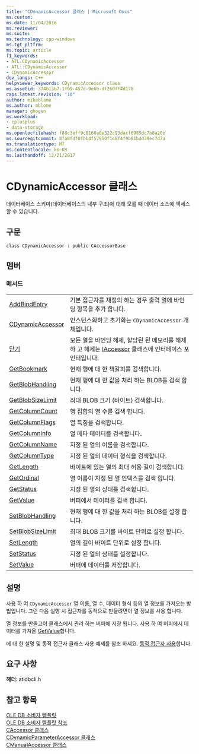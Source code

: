 ```yaml
---
title: "CDynamicAccessor 클래스 | Microsoft Docs"
ms.custom: 
ms.date: 11/04/2016
ms.reviewer: 
ms.suite: 
ms.technology: cpp-windows
ms.tgt_pltfrm: 
ms.topic: article
f1_keywords:
- ATL.CDynamicAccessor
- ATL::CDynamicAccessor
- CDynamicAccessor
dev_langs: C++
helpviewer_keywords: CDynamicAccessor class
ms.assetid: 374b13b7-1f09-457d-9e6b-df260ff4d178
caps.latest.revision: "10"
author: mikeblome
ms.author: mblome
manager: ghogen
ms.workload:
- cplusplus
- data-storage
ms.openlocfilehash: f88c3eff9c8160a0e322c93dacf6985dc7b8a20b
ms.sourcegitcommit: 8fa8fdf0fbb4f57950f1e8f4f9b81b4d39ec7d7a
ms.translationtype: MT
ms.contentlocale: ko-KR
ms.lasthandoff: 12/21/2017
---
```

# <a name="cdynamicaccessor-class"></a>CDynamicAccessor 클래스
데이터베이스 스키마(데이터베이스의 내부 구조)에 대해 모를 때 데이터 소스에 액세스할 수 있습니다.  
  
## <a name="syntax"></a>구문  
  
```  
class CDynamicAccessor : public CAccessorBase  
```  
  
## <a name="members"></a>멤버  
  
### <a name="methods"></a>메서드  
  
|||  
|-|-|  
|[AddBindEntry](../../data/oledb/cdynamicaccessor-addbindentry.md)|기본 접근자를 재정의 하는 경우 출력 열에 바인딩 항목을 추가 합니다.|  
|[CDynamicAccessor](../../data/oledb/cdynamicaccessor-class.md)|인스턴스화하고 초기화는 `CDynamicAccessor` 개체입니다.|  
|[닫기](../../data/oledb/cdynamicaccessor-close.md)|모든 열을 바인딩 해제, 할당된 된 메모리를 해제 하 고 해제는 [IAccessor](https://msdn.microsoft.com/en-us/library/ms719672.aspx) 클래스에 인터페이스 포인터입니다.|  
|[GetBookmark](../../data/oledb/cdynamicaccessor-getbookmark.md)|현재 행에 대 한 책갈피를 검색합니다.|  
|[GetBlobHandling](../../data/oledb/cdynamicaccessor-getblobhandling.md)|현재 행에 대 한 값을 처리 하는 BLOB를 검색 합니다.|  
|[GetBlobSizeLimit](../../data/oledb/cdynamicaccessor-getblobsizelimit.md)|최대 BLOB 크기 (바이트) 검색합니다.|  
|[GetColumnCount](../../data/oledb/cdynamicaccessor-getcolumncount.md)|행 집합의 열 수를 검색 합니다.|  
|[GetColumnFlags](../../data/oledb/cdynamicaccessor-getcolumnflags.md)|열 특징을 검색합니다.|  
|[GetColumnInfo](../../data/oledb/cdynamicaccessor-getcolumninfo.md)|열 메타 데이터를 검색합니다.|  
|[GetColumnName](../../data/oledb/cdynamicaccessor-getcolumnname.md)|지정 된 열의 이름을 검색합니다.|  
|[GetColumnType](../../data/oledb/cdynamicaccessor-getcolumntype.md)|지정 된 열의 데이터 형식을 검색합니다.|  
|[GetLength](../../data/oledb/cdynamicaccessor-getlength.md)|바이트에 있는 열의 최대 허용 길이 검색합니다.|  
|[GetOrdinal](../../data/oledb/cdynamicaccessor-getordinal.md)|열 이름이 지정 된 열 인덱스를 검색 합니다.|  
|[GetStatus](../../data/oledb/cdynamicaccessor-getstatus.md)|지정 된 열의 상태를 검색합니다.|  
|[GetValue](../../data/oledb/cdynamicaccessor-getvalue.md)|버퍼에서 데이터를 검색 합니다.|  
|[SetBlobHandling](../../data/oledb/cdynamicaccessor-setblobhandling.md)|현재 행에 대 한 값을 처리 하는 BLOB를 설정 합니다.|  
|[SetBlobSizeLimit](../../data/oledb/cdynamicaccessor-setblobsizelimit.md)|최대 BLOB 크기를 바이트 단위로 설정 합니다.|  
|[SetLength](../../data/oledb/cdynamicaccessor-setlength.md)|열의 길이 바이트 단위로 설정 합니다.|  
|[SetStatus](../../data/oledb/cdynamicaccessor-setstatus.md)|지정 된 열의 상태를 설정합니다.|  
|[SetValue](../../data/oledb/cdynamicaccessor-setvalue.md)|버퍼에 데이터를 저장합니다.|  
  
## <a name="remarks"></a>설명  
 사용 하 여 `CDynamicAccessor` 열 이름, 열 수, 데이터 형식 등의 열 정보를 가져오는 방법입니다. 그런 다음 실행 시 접근자를 동적으로 만들려면이 열 정보를 사용 합니다.  
  
 열 정보를 만들고이 클래스에서 관리 하는 버퍼에 저장 됩니다. 사용 하 여 버퍼에서 데이터를 가져올 [GetValue](../../data/oledb/cdynamicaccessor-getvalue.md)합니다.  
  
 에 대 한 설명 및 동적 접근자 클래스 사용 예제를 참조 하세요. [동적 접근자 사용](../../data/oledb/using-dynamic-accessors.md)합니다.  
  
## <a name="requirements"></a>요구 사항  
 **헤더**: atldbcli.h  
  
## <a name="see-also"></a>참고 항목  
 [OLE DB 소비자 템플릿](../../data/oledb/ole-db-consumer-templates-cpp.md)   
 [OLE DB 소비자 템플릿 참조](../../data/oledb/ole-db-consumer-templates-reference.md)   
 [CAccessor 클래스](../../data/oledb/caccessor-class.md)   
 [CDynamicParameterAccessor 클래스](../../data/oledb/cdynamicparameteraccessor-class.md)   
 [CManualAccessor 클래스](../../data/oledb/cmanualaccessor-class.md)